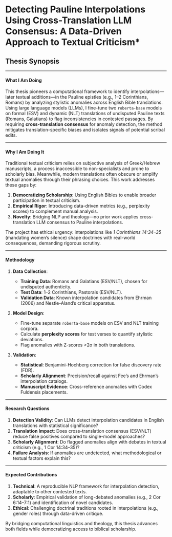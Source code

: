 # Detecting Pauline Interpolations Using Cross-Translation LLM Consensus: A Data-Driven Approach to Textual Criticism* 

## Thesis Synopsis

---

#### **What I Am Doing**  
This thesis pioneers a computational framework to identify interpolations—later textual additions—in the Pauline epistles (e.g., 1–2 Corinthians, Romans) by analyzing stylistic anomalies across English Bible translations. Using large language models (LLMs), I fine-tune two `roberta-base` models on formal (ESV) and dynamic (NLT) translations of undisputed Pauline texts (Romans, Galatians) to flag inconsistencies in contested passages. By requiring **cross-translation consensus** for anomaly detection, the method mitigates translation-specific biases and isolates signals of potential scribal edits.  

---

#### **Why I Am Doing It**  
Traditional textual criticism relies on subjective analysis of Greek/Hebrew manuscripts, a process inaccessible to non-specialists and prone to scholarly bias. Meanwhile, modern translations often obscure or amplify textual anomalies through their phrasing choices. This work addresses these gaps by:  
1. **Democratizing Scholarship**: Using English Bibles to enable broader participation in textual criticism.  
2. **Empirical Rigor**: Introducing data-driven metrics (e.g., perplexity scores) to complement manual analysis.  
3. **Novelty**: Bridging NLP and theology—no prior work applies cross-translation LLM consensus to Pauline interpolations.  

The project has ethical urgency: interpolations like *1 Corinthians 14:34–35* (mandating women’s silence) shape doctrines with real-world consequences, demanding rigorous scrutiny.  

---

#### **Methodology**  
1. **Data Collection**:  
   - **Training Data**: Romans and Galatians (ESV/NLT), chosen for undisputed authenticity.  
   - **Test Data**: 1–2 Corinthians, Pastorals (ESV/NLT).  
   - **Validation Data**: Known interpolation candidates from Ehrman (2006) and Nestle-Aland’s critical apparatus.  

2. **Model Design**:  
   - Fine-tune separate `roberta-base` models on ESV and NLT training corpora.  
   - Calculate **perplexity scores** for test verses to quantify stylistic deviations.  
   - Flag anomalies with Z-scores >2σ in both translations.  

3. **Validation**:  
   - **Statistical**: Benjamini-Hochberg correction for false discovery rate (FDR).  
   - **Scholarly Alignment**: Precision/recall against Fee’s and Ehrman’s interpolation catalogs.  
   - **Manuscript Evidence**: Cross-reference anomalies with Codex Fuldensis placements.  

---

#### **Research Questions**  
1. **Detection Validity**: Can LLMs detect interpolation candidates in English translations with statistical significance?  
2. **Translation Impact**: Does cross-translation consensus (ESV/NLT) reduce false positives compared to single-model approaches?  
3. **Scholarly Alignment**: Do flagged anomalies align with debates in textual criticism (e.g., 1 Cor 14:34–35)?  
4. **Failure Analysis**: If anomalies are undetected, what methodological or textual factors explain this?  

---

#### **Expected Contributions**  
1. **Technical**: A reproducible NLP framework for interpolation detection, adaptable to other contested texts.  
2. **Scholarly**: Empirical validation of long-debated anomalies (e.g., 2 Cor 6:14–7:1) and identification of novel candidates.  
3. **Ethical**: Challenging doctrinal traditions rooted in interpolations (e.g., gender roles) through data-driven critique.  

By bridging computational linguistics and theology, this thesis advances both fields while democratizing access to biblical scholarship.
